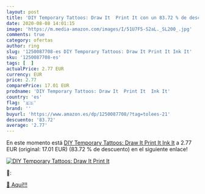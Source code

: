 ```yaml
---
layout: post
title: 'DIY Temporary Tattoos: Draw It  Print It con un 83.72 % de descuento'
date: 2020-08-08 14:01:15
image: 'https://m.media-amazon.com/images/I/51U7F5-S2aL._SL200_.jpg'
comments: true
category: ofertas
author: ring
slug: '1250087708-es DIY Temporary Tattoos: Draw It Print It Ink It'
sku: '1250087708-es'
tags: [  ]
actualPrice: 2.77 EUR
currency: EUR
price: 2.77
comparePrice: 17.01 EUR
prodname: 'DIY Temporary Tattoos: Draw It  Print It  Ink It'
country: 'es'
flag: '🇪🇸'
brand: ''
buyurl: 'https://www.amazon.es/dp/1250087708/?tag=tolees-21'
descuento: '83.72'
average: '2.77'
---
```


En este momento está [DIY Temporary Tattoos: Draw It  Print It  Ink It](https://www.amazon.es/dp/1250087708/?tag=tolees-21) a 2.77 EUR (original: 17.01 EUR) (83.72 %  de descuento) en el siguiente enlace!

[![DIY Temporary Tattoos: Draw It  Print It](https://m.media-amazon.com/images/I/51U7F5-S2aL._SL200_.jpg)](https://www.amazon.es/dp/1250087708/?tag=tolees-21)

🔎:


[🛒 Aquí!!!](https://www.amazon.es/dp/1250087708/?tag=tolees-21)

